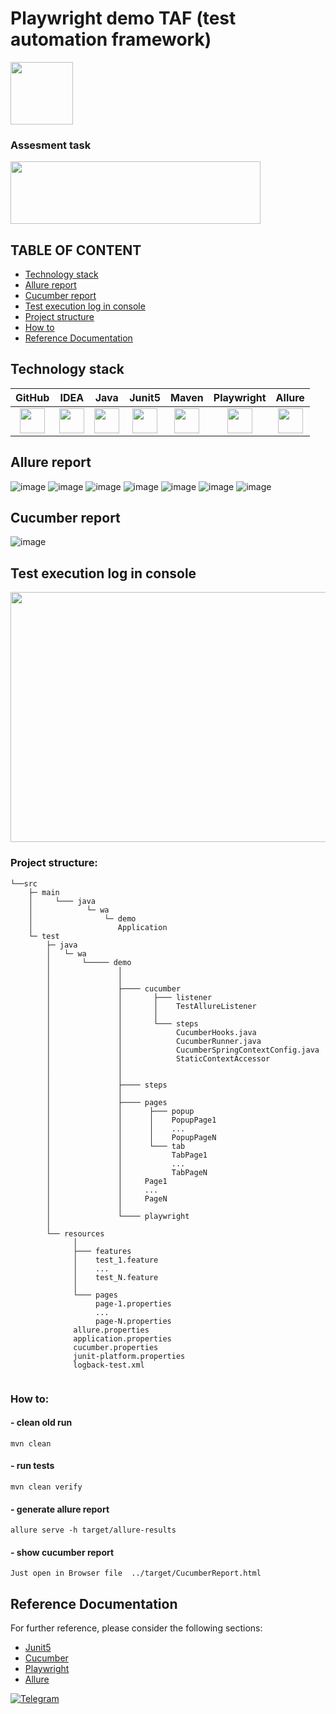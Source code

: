 # Playwright demo TAF (test automation framework)
<img src="https://github.com/xt4k/playwright-junit-allure-demo/assets/38681283/52b31b88-8996-47eb-a8ef-551fae1d70e6" width="100" height="100">

### Assesment task
<img src="https://github.com/user-attachments/assets/916e42ef-6c0a-40a4-93b3-8bb7e02cec73" width="400" height="100">


## TABLE OF CONTENT
* [Technology stack](#technology-stack)
* [Allure report](#allure-report)
* [Cucumber report](#cucumber-report)
* [Test execution log in console](#test-execution-log-in-console)
* [Project structure](#Project-structure)
* [How to](#how-to)
* [Reference Documentation](#Reference-Documentation) 

## Technology stack
| GitHub | IDEA | Java | Junit5 | Maven | Playwright | Allure | 
|:-----:|:-----:|:----:|:------:|:-----:|:---------:|:--------:|
|<img src="https://user-images.githubusercontent.com/38681283/120561870-048f0480-c40e-11eb-9ff8-c155f9d617c4.png" width="40" height="40">|<img src="https://user-images.githubusercontent.com/38681283/120561799-e88b6300-c40d-11eb-91ba-d4103ef6d4b5.png" width="40" height="40">|<img src="https://user-images.githubusercontent.com/38681283/120561837-f7721580-c40d-11eb-8590-7b3b0b5eb50d.png" width="40" height="40"> |<img src="https://user-images.githubusercontent.com/38681283/120562013-43bd5580-c40e-11eb-926f-1b8d3dc9e965.png" width="40" height="40"> | <img src="https://github.com/user-attachments/assets/4403360a-0e50-4201-9b60-ed1584bd9eaa" width="40" height="40"> |<img src="https://github.com/xt4k/playwright-junit-allure-demo/assets/38681283/52b31b88-8996-47eb-a8ef-551fae1d70e6" width="40" height="40">|<img src="https://user-images.githubusercontent.com/38681283/120562749-b5e26a00-c40f-11eb-91d9-641e254428c9.png" width="40" height="40">|

## Allure report
![image](https://github.com/user-attachments/assets/aa40b1d3-7a36-4f49-958a-aabe40aafb15)
![image](https://github.com/user-attachments/assets/1afbc4f7-1d08-4a18-ba79-b267433e18e1)
![image](https://github.com/user-attachments/assets/70700a18-4e34-4ff7-bd4b-825704cc4be7)
![image](https://github.com/user-attachments/assets/dc50d4ad-0a36-4d11-94a9-08251168852c)
![image](https://github.com/user-attachments/assets/850cbac2-2984-4473-8698-f9f8a5b4c930)
![image](https://github.com/user-attachments/assets/f2cf54b9-d86f-4202-9011-b2eb7430e244)
![image](https://github.com/user-attachments/assets/b29ece7d-65af-4b34-a1e0-e2eccacaa020)



## Cucumber report

![image](https://github.com/user-attachments/assets/b29ece7d-65af-4b34-a1e0-e2eccacaa020)

## Test execution log in console
<img src="https://github.com/user-attachments/assets/65e7b9df-c7e7-413c-9e50-28c14de666ec" width="600" height="400">


### Project structure:
```text
└──src
    ├─ main
    │     └─── java
    │            └─ wa
    │                └─ demo
    │                   Application   
    └─ test
        ├─ java
        │   └─ wa
        │       └───── demo   
        │               │ 
        │               │    
        │               ├──── cucumber
        │               │       ├─── listener
        │               │       │    TestAllureListener
        │               │       │       
        │               │       └─── steps
        │               │            CucumberHooks.java
        │               │            CucumberRunner.java
        │               │            CucumberSpringContextConfig.java
        │               │            StaticContextAccessor  
        │               │  
        │               │    
        │               ├──── steps
        │               │    
        │               ├──── pages
        │               │      ├─── popup
        │               │      │    PopupPage1
        │               │      │    ...
        │               │      │    PopupPageN
        │               │      └─── tab
        │               │           TabPage1
        │               │           ...
        │               │           TabPageN
        │               │     Page1
        │               │     ...
        │               │     PageN             
        │               │     
        │               └──── playwright
        │
        └── resources
              │
              ├─── features
              │    test_1.feature
              │    ...
              │    test_N.feature
              │ 
              └─── pages
                   page-1.properties
                   ...
                   page-N.properties              
              allure.properties
              application.properties
              cucumber.properties
              junit-platform.properties
              logback-test.xml     


```
### How to:
#### - clean old run
```
mvn clean 
```
#### - run tests
```
mvn clean verify
```
#### - generate allure report
```
allure serve -h target/allure-results
```
#### - show cucumber report
```
Just open in Browser file  ../target/CucumberReport.html
```
## Reference Documentation
For further reference, please consider the following sections:
* [Junit5](https://junit.org/junit5/docs/current/user-guide/#overview)
* [Cucumber](https://cucumber.io/docs/cucumber/)
* [Playwright](https://playwright.dev/java/docs/intro)
* [Allure](https://allurereport.org/docs/)

[![Telegram](https://img.shields.io/badge/-Telegram-0b0a1a?style=for-the-badge&logo=telegram&logoColor=27A0D9)](https://t.me/yuriy_logvinov)
